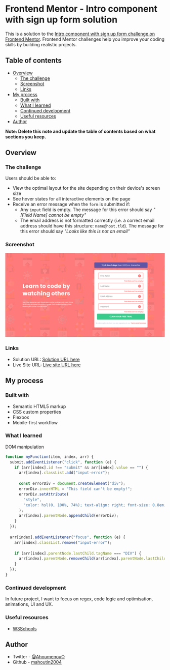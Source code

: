 # Frontend Mentor - Intro component with sign up form solution

This is a solution to the [Intro component with sign up form challenge on Frontend Mentor](https://www.frontendmentor.io/challenges/intro-component-with-signup-form-5cf91bd49edda32581d28fd1). Frontend Mentor challenges help you improve your coding skills by building realistic projects.

## Table of contents

- [Overview](#overview)
  - [The challenge](#the-challenge)
  - [Screenshot](#screenshot)
  - [Links](#links)
- [My process](#my-process)
  - [Built with](#built-with)
  - [What I learned](#what-i-learned)
  - [Continued development](#continued-development)
  - [Useful resources](#useful-resources)
- [Author](#author)

**Note: Delete this note and update the table of contents based on what sections you keep.**

## Overview

### The challenge

Users should be able to:

- View the optimal layout for the site depending on their device's screen size
- See hover states for all interactive elements on the page
- Receive an error message when the `form` is submitted if:
  - Any `input` field is empty. The message for this error should say _"[Field Name] cannot be empty"_
  - The email address is not formatted correctly (i.e. a correct email address should have this structure: `name@host.tld`). The message for this error should say _"Looks like this is not an email"_

### Screenshot

![](screenshot.png)

### Links

- Solution URL: [Solution URL here](https://github.com/mahoutin2004/sign-up-form)
- Live Site URL: [Live site URL here](https://mahoutin2004.github.io/sign-up-form/)

## My process

### Built with

- Semantic HTML5 markup
- CSS custom properties
- Flexbox
- Mobile-first workflow

### What I learned

DOM manipulation

```js
function myFunction(item, index, arr) {
  submit.addEventListener("click", function (e) {
    if (arr[index].id !== "submit" && arr[index].value == "") {
      arr[index].classList.add("input-error");

      const errorDiv = document.createElement("div");
      errorDiv.innerHTML = "This field can't be empty!";
      errorDiv.setAttribute(
        "style",
        "color: hsl(0, 100%, 74%); text-align: right; font-size: 0.8em; font-weight: 700;"
      );
      arr[index].parentNode.appendChild(errorDiv);
    }
  });

  arr[index].addEventListener("focus", function (e) {
    arr[index].classList.remove("input-error");

    if (arr[index].parentNode.lastChild.tagName === "DIV") {
      arr[index].parentNode.removeChild(arr[index].parentNode.lastChild);
    }
  });
}
```

### Continued development

In future project, I want to focus on regex, code logic and optimisation, animations, UI and UX.

### Useful resources

- [W3Schools](https://www.w3schools.com/js/js_htmldom.asp)

## Author

- Twitter - [@AhoumenouO](https://www.twitter.com/AhoumenouO)
- Github - [mahoutin2004](https://github.com/mahoutin2004)
